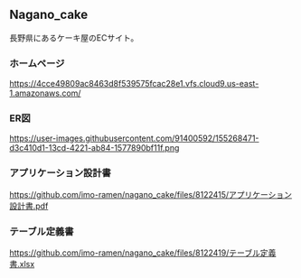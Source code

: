 ## Nagano_cake

長野県にあるケーキ屋のECサイト。

### ホームページ
https://4cce49809ac8463d8f539575fcac28e1.vfs.cloud9.us-east-1.amazonaws.com/

### ER図
https://user-images.githubusercontent.com/91400592/155268471-d3c410d1-13cd-4221-ab84-1577890bf11f.png

### アプリケーション設計書
https://github.com/imo-ramen/nagano_cake/files/8122415/アプリケーション設計書.pdf

### テーブル定義書
https://github.com/imo-ramen/nagano_cake/files/8122419/テーブル定義書.xlsx
